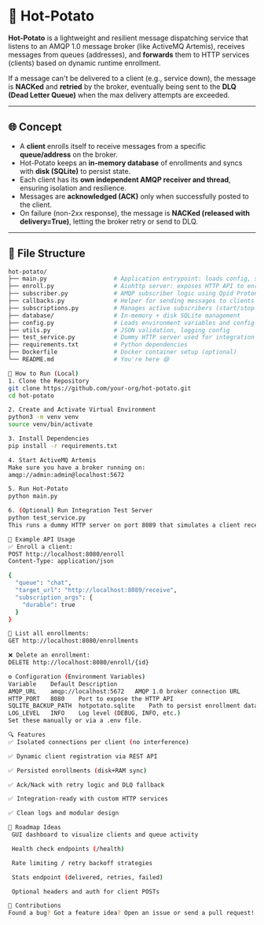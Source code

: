 # 🥔 Hot-Potato

**Hot-Potato** is a lightweight and resilient message dispatching service that listens to an AMQP 1.0 message broker (like ActiveMQ Artemis), receives messages from queues (addresses), and **forwards** them to HTTP services (clients) based on dynamic runtime enrollment.

If a message can't be delivered to a client (e.g., service down), the message is **NACKed** and **retried** by the broker, eventually being sent to the **DLQ (Dead Letter Queue)** when the max delivery attempts are exceeded.

---

## 🌐 Concept

- A **client** enrolls itself to receive messages from a specific **queue/address** on the broker.
- Hot-Potato keeps an **in-memory database** of enrollments and syncs with **disk (SQLite)** to persist state.
- Each client has its **own independent AMQP receiver and thread**, ensuring isolation and resilience.
- Messages are **acknowledged (ACK)** only when successfully posted to the client.
- On failure (non-2xx response), the message is **NACKed (released with delivery=True)**, letting the broker retry or send to DLQ.

---

## 📁 File Structure

```bash
hot-potato/
├── main.py                   # Application entrypoint: loads config, starts HTTP server and subscribers
├── enroll.py                 # Aiohttp server: exposes HTTP API to enroll, list, delete clients
├── subscriber.py             # AMQP subscriber logic using Qpid Proton
├── callbacks.py              # Helper for sending messages to clients over HTTP
├── subscriptions.py          # Manages active subscribers (start/stop logic)
├── database/                 # In-memory + disk SQLite management
├── config.py                 # Loads environment variables and config
├── utils.py                  # JSON validation, logging config
├── test_service.py           # Dummy HTTP server used for integration testing (port 8089)
├── requirements.txt          # Python dependencies
├── Dockerfile                # Docker container setup (optional)
└── README.md                 # You're here 😄

🚀 How to Run (Local)
1. Clone the Repository
git clone https://github.com/your-org/hot-potato.git
cd hot-potato

2. Create and Activate Virtual Environment
python3 -m venv venv
source venv/bin/activate

3. Install Dependencies
pip install -r requirements.txt

4. Start ActiveMQ Artemis
Make sure you have a broker running on:
amqp://admin:admin@localhost:5672

5. Run Hot-Potato
python main.py

6. (Optional) Run Integration Test Server
python test_service.py
This runs a dummy HTTP server on port 8089 that simulates a client receiving messages.

🧪 Example API Usage
✅ Enroll a client:
POST http://localhost:8080/enroll
Content-Type: application/json

{
  "queue": "chat",
  "target_url": "http://localhost:8089/receive",
  "subscription_args": {
    "durable": true
  }
}

📜 List all enrollments:
GET http://localhost:8080/enrollments

❌ Delete an enrollment:
DELETE http://localhost:8080/enroll/{id}

⚙️ Configuration (Environment Variables)
Variable	Default	Description
AMQP_URL	amqp://localhost:5672	AMQP 1.0 broker connection URL
HTTP_PORT	8080	Port to expose the HTTP API
SQLITE_BACKUP_PATH	hotpotato.sqlite	Path to persist enrollment data
LOG_LEVEL	INFO	Log level (DEBUG, INFO, etc.)
Set these manually or via a .env file.

🔍 Features
✅ Isolated connections per client (no interference)

✅ Dynamic client registration via REST API

✅ Persisted enrollments (disk+RAM sync)

✅ Ack/Nack with retry logic and DLQ fallback

✅ Integration-ready with custom HTTP services

✅ Clean logs and modular design

🔧 Roadmap Ideas
 GUI dashboard to visualize clients and queue activity

 Health check endpoints (/health)

 Rate limiting / retry backoff strategies

 Stats endpoint (delivered, retries, failed)

 Optional headers and auth for client POSTs

🤝 Contributions
Found a bug? Got a feature idea? Open an issue or send a pull request!

